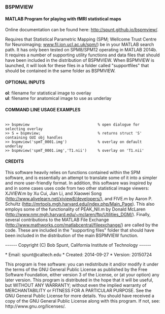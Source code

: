 ### BSPMVIEW 
#### MATLAB Program for playing with fMRI statistical maps

Online documentation can be found here: http://spunt.github.io/bspmview/.

Requires that Statistical Parametric Mapping (SPM; Wellcome Trust Centre for Neuroimaging; www.fil.ion.ucl.ac.uk/spm/)
be in your MATLAB search path. It has only been tested on SPM8/SPM12 operating in MATLAB 2014b. It requires a number of
supporting utility functions and data files that should have been included in the distribution of BSPMVIEW. When
BSPMVIEW is launched, it will look for these files in a folder called "supportfiles" that should be contained in the
same folder as BSPMVIEW.

#### OPTIONAL INPUTS
**ol**: filename for statistical image to overlay   
**ul**: filename for anatomical image to use as underlay

#### COMMAND LINE USAGE EXAMPLES
<pre><code>
>> bspmview                               % open dialogue for selecting overlay
>> S = bspmview;                          % returns struct 'S' containing GUI obj handles
>> bspmview('spmT_0001.img')              % overlay on default underlay   
>> bspmview('spmT_0001.img','T1.nii')     % overlay on 'T1.nii'
</code></pre>
  
#### CREDITS    
This software heavily relies on functions contained within the SPM software, and is essentially an attempt to translate some of it into a simpler and more user-friendly format. In addition, this software was   inspired by and in some cases uses code from two other statistical image viewers: XJVIEW.m by Xu Cui, Jian Li, and Xiaowei Song
(http://www.alivelearn.net/xjview8/developers/), and FIVE.m by Aaron P. Schultz (http://mrtools.mgh.harvard.edu/index.php/Main_Page). This also employs some of the functionality of PEAK_NII.m by Donald McLaren (http://www.nmr.mgh.harvard.edu/~mclaren/ftp/Utilities_DGM/). Finally, several contributions to the MATLAB File Exchange (http://www.mathworks.com/matlabcentral/fileexchange/) are called by the code. These are included in the "supporting files" folder that should have been included in the distribution of the main BSPMVIEW function.


<p>------ Copyright (C) Bob Spunt, California Institute of Technology ------</p>   
* Email:    spunt@caltech.edu
* Created:  2014-09-27   
* Version:  20150724

<p>This program is free software: you can redistribute it and/or modify it under the terms of the GNU General Public
License as published by the Free Software Foundation, either version 3 of the License, or (at your option) any later
version. This program is distributed in the hope that it will be useful, but WITHOUT ANY WARRANTY; without even the implied warranty of MERCHANTABILITY or FITNESS FOR A PARTICULAR PURPOSE. See the GNU General Public License for more details. You should have received a copy of the GNU General Public License along with this program. If not, see: http://www.gnu.org/licenses/.</p>
